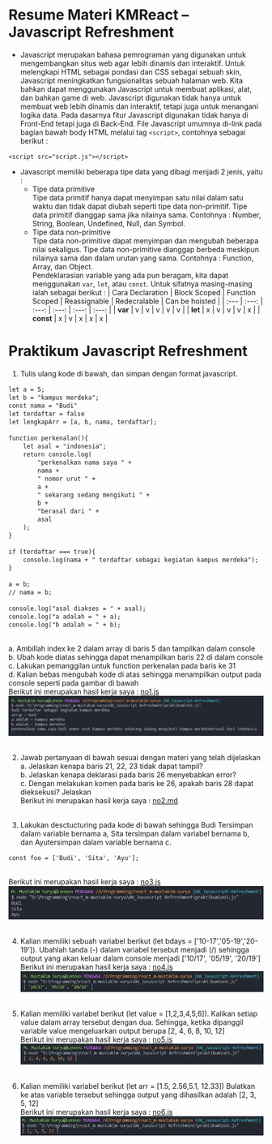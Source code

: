 # Resume Materi KMReact – Javascript Refreshment
- Javascript merupakan bahasa pemrograman yang digunakan untuk mengembangkan situs web agar lebih dinamis dan interaktif. Untuk melengkapi HTML sebagai pondasi dan CSS sebagai sebuah skin, Javascript meningkatkan fungsionalitas sebuah halaman web. Kita bahkan dapat menggunakan Javascript untuk membuat aplikasi, alat, dan bahkan game di web. Javascript digunakan tidak hanya untuk membuat web  lebih dinamis dan interaktif, tetapi juga untuk menangani logika data. Pada dasarnya fitur Javascript digunakan tidak hanya di Front-End tetapi juga di Back-End. File Javascript umumnya di-link pada bagian bawah body HTML melalui tag `<script>`, contohnya sebagai berikut :
```
<script src="script.js"></script>
```
- Javascript memiliki beberapa tipe data yang dibagi menjadi 2 jenis, yaitu :
    - Tipe data primitive <br>Tipe data primitif hanya dapat menyimpan satu nilai dalam satu waktu dan tidak dapat diubah  seperti tipe data non-primitif. Tipe data primitif dianggap sama jika nilainya sama. Contohnya : Number, String, Boolean, Undefined, Null, dan Symbol.
    - Tipe data non-primitive <br>Tipe data non-primitive dapat menyimpan dan mengubah beberapa nilai sekaligus. Tipe data non-primitive dianggap berbeda meskipun nilainya sama dan dalam urutan yang sama. Contohnya : Function, Array, dan Object. <br>Pendeklarasian variable yang ada pun beragam, kita dapat menggunakan `var`, `let`, atau `const`.
Untuk sifatnya masing-masing ialah sebagai berikut :
    | Cara Declaration | Block Scoped | Function Scoped | Reassignable | Redecralable | Can be hoisted |
    | :---             | :---:        | :---:           | :---:        | :---:        | :---:          |
    | <b>var</b>       | v            | v               | v            | v            | v              |
    | <b>let</b>       | x            | v               | v            | v            | x              |
    | <b>const</b>     | x            | v               | x            | x            | x              |
# Praktikum Javascript Refreshment

1. Tulis ulang kode di bawah, dan simpan dengan format javascript.
```
let a = 5;
let b = "kampus merdeka";
const nama = "Budi"
let terdaftar = false
let lengkapArr = [a, b, nama, terdaftar];

function perkenalan(){
    let asal = "indonesia";
    return console.log(
        "perkenalkan nama saya " +
        nama +
        " nomor urut " +
        a +
        " sekarang sedang mengikuti " +
        b +
        "berasal dari " +
        asal
    );
}

if (terdaftar === true){
    console.log(nama + " terdaftar sebagai kegiatan kampus merdeka");
}

a = b;
// nama = b;

console.log("asal diakses = " + asal);
console.log("a adalah = " + a);
console.log("b adalah = " + b);
```
<br>    a. Ambillah index ke 2 dalam array di baris 5 dan tampilkan dalam console
<br>    b. Ubah kode diatas sehingga dapat menampilkan baris 22 di dalam console
<br>    c. Lakukan pemanggilan untuk function perkenalan pada baris ke 31
<br>    d. Kalian bebas mengubah kode di atas sehingga menampilkan output pada console seperti pada gambar di bawah
<br>    Berikut ini merupakan hasil kerja saya : [no1.js](https://github.com/m-mustakim-surya/react_m-mustakim-surya/blob/08_Javascript-Refreshment/08_Javascript%20Refreshment/praktikum/no1.js)
<br> ![ss_1d](https://github.com/m-mustakim-surya/react_m-mustakim-surya/blob/08_Javascript-Refreshment/08_Javascript%20Refreshment/screenshots/no1d.PNG)
<br><br>

2. Jawab pertanyaan di bawah sesuai dengan materi yang telah dijelaskan
<br>    a. Jelaskan kenapa baris 21, 22, 23 tidak dapat tampil?
<br>    b. Jelaskan kenapa deklarasi pada baris 26 menyebabkan error?
<br>    c. Dengan melakukan komen pada baris ke 26, apakah baris 28 dapat dieksekusi? Jelaskan
<br>    Berikut ini merupakan hasil kerja saya : [no2.md](https://github.com/m-mustakim-surya/react_m-mustakim-surya/blob/08_Javascript-Refreshment/08_Javascript%20Refreshment/praktikum/no2.md) 
<br><br>

3. Lakukan desctucturing pada kode di bawah sehingga Budi Tersimpan dalam variable
bernama a, Sita tersimpan dalam variabel bernama b, dan Ayutersimpan dalam variable bernama c.
```
const foo = ['Budi', 'Sita', 'Ayu'];
```
<br>    Berikut ini merupakan hasil kerja saya : [no3.js](https://github.com/m-mustakim-surya/react_m-mustakim-surya/blob/08_Javascript-Refreshment/08_Javascript%20Refreshment/praktikum/no3.js)
<br>    ![ss_3](https://github.com/m-mustakim-surya/react_m-mustakim-surya/blob/08_Javascript-Refreshment/08_Javascript%20Refreshment/screenshots/no3.PNG)
<br><br>

4. Kalian memiliki sebuah variabel berikut (let bdays = ['10-17','05-19','20-19']). Ubahlah
tanda (-) dalam variabel tersebut menjadi (/) sehingga output yang akan keluar dalam
console menjadi ['10/17', '05/19', '20/19']
<br>    Berikut ini merupakan hasil kerja saya : [no4.js](https://github.com/m-mustakim-surya/react_m-mustakim-surya/blob/08_Javascript-Refreshment/08_Javascript%20Refreshment/praktikum/no4.js)
<br>    ![ss_4](https://github.com/m-mustakim-surya/react_m-mustakim-surya/blob/08_Javascript-Refreshment/08_Javascript%20Refreshment/screenshots/no4.PNG)
<br><br>

5. Kalian memiliki variabel berikut (let value = [1,2,3,4,5,6]). Kalikan setiap value dalam
array tersebut dengan dua. Sehingga, ketika dipanggil variable value mengeluarkan
output berupa [2, 4, 6, 8, 10, 12]
<br>    Berikut ini merupakan hasil kerja saya : [no5.js](https://github.com/m-mustakim-surya/react_m-mustakim-surya/blob/08_Javascript-Refreshment/08_Javascript%20Refreshment/praktikum/no5.js)
<br>    ![ss_5](https://github.com/m-mustakim-surya/react_m-mustakim-surya/blob/08_Javascript-Refreshment/08_Javascript%20Refreshment/screenshots/no5.PNG)
<br><br>

6. Kalian memiliki variabel berikut (let arr = [1.5, 2.56,5.1, 12.33]) Bulatkan ke atas variable
tersebut sehingga output yang dihasilkan adalah [2, 3, 5, 12]
<br>    Berikut ini merupakan hasil kerja saya : [no6.js](https://github.com/m-mustakim-surya/react_m-mustakim-surya/blob/08_Javascript-Refreshment/08_Javascript%20Refreshment/praktikum/no6.js)
<br>    ![ss_6](https://github.com/m-mustakim-surya/react_m-mustakim-surya/blob/08_Javascript-Refreshment/08_Javascript%20Refreshment/screenshots/no6.PNG)
